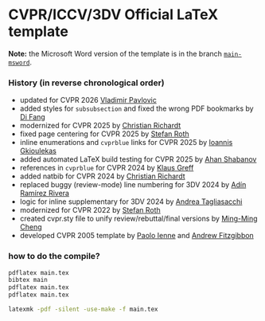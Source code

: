# CVPR/ICCV/3DV Official LaTeX template 

**Note:** the Microsoft Word version of the template is in the branch [`main-msword`](https://github.com/cvpr-org/author-kit/tree/main-msword).

### History (in reverse chronological order)

- updated for CVPR 2026 [Vladimir Pavlovic](mailto:vladimir@rutgers.edu)
- added styles for `subsubsection` and fixed the wrong PDF bookmarks by [Di Fang](https://github.com/fang-d)
- modernized for CVPR 2025 by [Christian Richardt](https://richardt.name/)
- fixed page centering for CVPR 2025 by [Stefan Roth](mailto:stefan.roth@NOSPAMtu-darmstadt.de)
- inline enumerations and `cvprblue` links for CVPR 2025 by [Ioannis Gkioulekas
](https://www.cs.cmu.edu/~igkioule/)
- added automated LaTeX build testing for CVPR 2025 by [Ahan Shabanov](https://ahanio.github.io)
- references in `cvprblue` for CVPR 2024 by [Klaus Greff](https://github.com/Qwlouse) 
- added natbib for CVPR 2024 by [Christian Richardt](https://richardt.name/)
- replaced buggy (review-mode) line numbering for 3DV 2024 by [Adín Ramírez Rivera
](https://openreview.net/profile?id=~Ad%C3%ADn_Ram%C3%ADrez_Rivera1)
- logic for inline supplementary for 3DV 2024 by [Andrea Tagliasacchi](https://taiya.github.io) 
- modernized for CVPR 2022 by [Stefan Roth](mailto:stefan.roth@NOSPAMtu-darmstadt.de)
- created cvpr.sty file to unify review/rebuttal/final versions by [Ming-Ming Cheng](https://github.com/MCG-NKU/CVPR_Template)
- developed CVPR 2005 template  by [Paolo Ienne](mailto:Paolo.Ienne@di.epfl.ch) and [Andrew Fitzgibbon](mailto:awf@acm.org)


### how to do the compile?

```bash
pdflatex main.tex
bibtex main
pdflatex main.tex
pdflatex main.tex
```

```bash
latexmk -pdf -silent -use-make -f main.tex
```